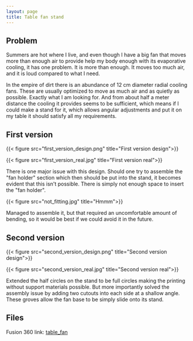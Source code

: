 ```yaml
---
layout: page
title: Table fan stand
---
```


## Problem

Summers are hot where I live, and even though I have a big fan that moves more
than enough air to provide help my body enough with its evaporative cooling,
it has one problem. It is more than enough. It moves too much air, and it is
loud compared to what I need.

In the empire of dirt there is an abundance of 12 cm diameter radial cooling
fans. These are usually optimized to move as much air and as quietly as
possible. Exactly what I am looking for. And from about half a meter distance
the cooling it provides seems to be sufficient, which means if I could make a stand
for it, which allows angular adjustments and put it on my table it should satisfy
all my requirements.

## First version

{{< figure src="first_version_design.png" title="First version design">}}

{{< figure src="first_version_real.jpg" title="First version real">}}

There is one major issue with this design. Should one try to assemble the "fan
holder" section which then should be put into the stand, it becomes evident that
this isn't possible. There is simply not enough space to insert the "fan holder".

{{< figure src="not_fitting.jpg" title="Hmmm">}}

Managed to assemble it, but that required an uncomfortable amount of bending, so
it would be best if we could avoid it in the future.

## Second version

{{< figure src="second_version_design.png" title="Second version design">}}

{{< figure src="second_version_real.jpg" title="Second version real">}}

Extended the half circles on the stand to be full circles making the printing
without support materials possible. But more importantly solved the assembly issue
by adding two cutouts into each side at a shallow angle. These groves allow the fan
base to be simply slide onto its stand.

## Files

Fusion 360 link: [table_fan](https://drive.google.com/file/d/1xaoRFsdWr-SbcTNqeKaUtKMEPf8zrqWq/view?usp=sharing)